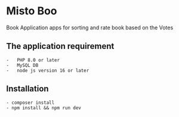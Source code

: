 # Misto Boo

Book Application apps for sorting and rate book based on the Votes

## The application requirement

    -   PHP 8.0 or later
    -   MySQL DB
    -   node js version 16 or later

## Installation

    - composer install
    - npm install && npm run dev
